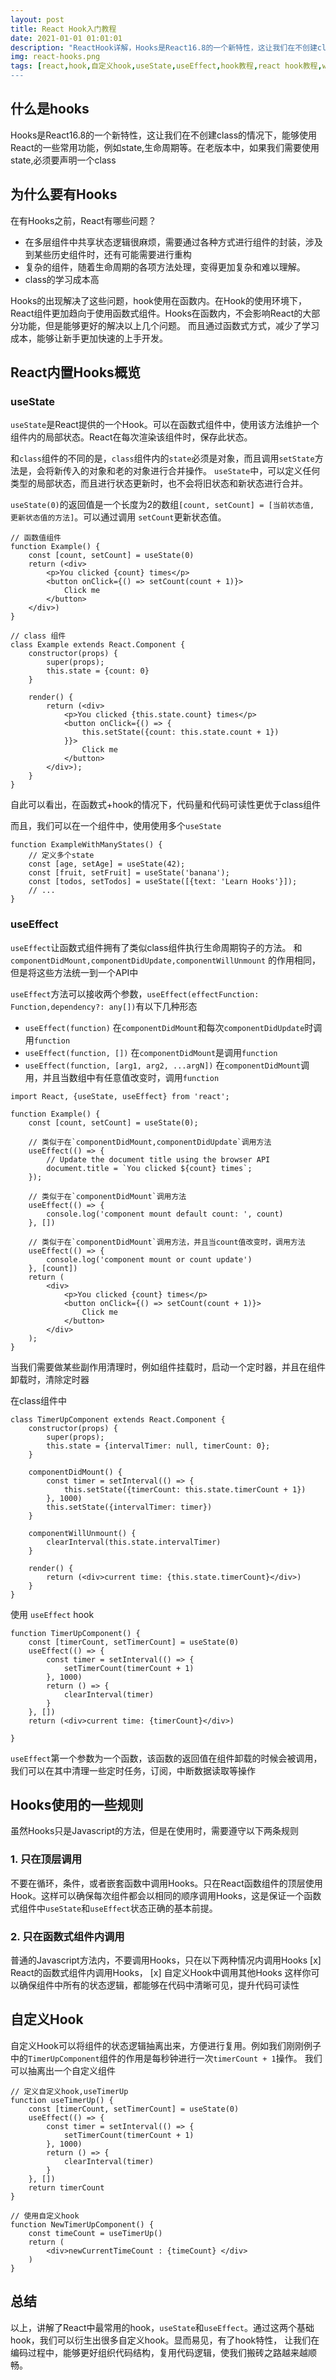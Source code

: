 ```yaml
---
layout: post 
title: React Hook入门教程 
date: 2021-01-01 01:01:01
description: "ReactHook详解，Hooks是React16.8的一个新特性，这让我们在不创建class的情况下，能够使用React的一些常用功能，例如state,生命周期等"
img: react-hooks.png
tags: [react,hook,自定义hook,useState,useEffect,hook教程,react hook教程,what's hook]
---
```


## 什么是hooks

Hooks是React16.8的一个新特性，这让我们在不创建class的情况下，能够使用React的一些常用功能，例如state,生命周期等。在老版本中，如果我们需要使用state,必须要声明一个class

## 为什么要有Hooks

在有Hooks之前，React有哪些问题？

- 在多层组件中共享状态逻辑很麻烦，需要通过各种方式进行组件的封装，涉及到某些历史组件时，还有可能需要进行重构
- 复杂的组件，随着生命周期的各项方法处理，变得更加复杂和难以理解。
- class的学习成本高

Hooks的出现解决了这些问题，hook使用在函数内。在Hook的使用环境下，React组件更加趋向于使用函数式组件。Hooks在函数内，不会影响React的大部分功能，但是能够更好的解决以上几个问题。
而且通过函数式方式，减少了学习成本，能够让新手更加快速的上手开发。

## React内置Hooks概览

### useState

`useState`是React提供的一个Hook。可以在函数式组件中，使用该方法维护一个组件内的局部状态。React在每次渲染该组件时，保存此状态。

和`class`组件的不同的是，`class`组件内的`state`必须是对象，而且调用`setState`方法是，会将新传入的对象和老的对象进行合并操作。
`useState`中，可以定义任何类型的局部状态，而且进行状态更新时，也不会将旧状态和新状态进行合并。

`useState(0)`的返回值是一个长度为2的数组`[count, setCount] = [当前状态值, 更新状态值的方法]`。可以通过调用 `setCount`更新状态值。

```tsx
// 函数值组件
function Example() {
    const [count, setCount] = useState(0)
    return (<div>
        <p>You clicked {count} times</p>
        <button onClick={() => setCount(count + 1)}>
            Click me
        </button>
    </div>)
}
```

```tsx
// class 组件
class Example extends React.Component {
    constructor(props) {
        super(props);
        this.state = {count: 0}
    }

    render() {
        return (<div>
            <p>You clicked {this.state.count} times</p>
            <button onClick={() => {
                this.setState({count: this.state.count + 1})
            }}>
                Click me
            </button>
        </div>);
    }
}
```

自此可以看出，在函数式+hook的情况下，代码量和代码可读性更优于class组件

而且，我们可以在一个组件中，使用使用多个`useState`

```tsx
function ExampleWithManyStates() {
    // 定义多个state
    const [age, setAge] = useState(42);
    const [fruit, setFruit] = useState('banana');
    const [todos, setTodos] = useState([{text: 'Learn Hooks'}]);
    // ...
}
```

### useEffect

`useEffect`让函数式组件拥有了类似class组件执行生命周期钩子的方法。 和`componentDidMount,componentDidUpdate,componentWillUnmount`
的作用相同，但是将这些方法统一到一个API中

`useEffect`方法可以接收两个参数，`useEffect(effectFunction: Function,dependency?: any[])`有以下几种形态

- `useEffect(function)`  在`componentDidMount`和每次`componentDidUpdate`时调用`function`
- `useEffect(function, [])` 在`componentDidMount`是调用`function`
- `useEffect(function, [arg1, arg2, ...argN])` 在`componentDidMount`调用，并且当数组中有任意值改变时，调用`function`

```tsx
import React, {useState, useEffect} from 'react';

function Example() {
    const [count, setCount] = useState(0);

    // 类似于在`componentDidMount,componentDidUpdate`调用方法
    useEffect(() => {
        // Update the document title using the browser API
        document.title = `You clicked ${count} times`;
    });

    // 类似于在`componentDidMount`调用方法
    useEffect(() => {
        console.log('component mount default count: ', count)
    }, [])

    // 类似于在`componentDidMount`调用方法，并且当count值改变时，调用方法  
    useEffect(() => {
        console.log('component mount or count update')
    }, [count])
    return (
        <div>
            <p>You clicked {count} times</p>
            <button onClick={() => setCount(count + 1)}>
                Click me
            </button>
        </div>
    );
}
```

当我们需要做某些副作用清理时，例如组件挂载时，启动一个定时器，并且在组件卸载时，清除定时器

在class组件中

```tsx
class TimerUpComponent extends React.Component {
    constructor(props) {
        super(props);
        this.state = {intervalTimer: null, timerCount: 0};
    }

    componentDidMount() {
        const timer = setInterval(() => {
            this.setState({timerCount: this.state.timerCount + 1})
        }, 1000)
        this.setState({intervalTimer: timer})
    }

    componentWillUnmount() {
        clearInterval(this.state.intervalTimer)
    }

    render() {
        return (<div>current time: {this.state.timerCount}</div>)
    }
}
```

使用 `useEffect` hook

```tsx
function TimerUpComponent() {
    const [timerCount, setTimerCount] = useState(0)
    useEffect(() => {
        const timer = setInterval(() => {
            setTimerCount(timerCount + 1)
        }, 1000)
        return () => {
            clearInterval(timer)
        }
    }, [])
    return (<div>current time: {timerCount}</div>)

}
```

`useEffect`第一个参数为一个函数，该函数的返回值在组件卸载的时候会被调用，我们可以在其中清理一些定时任务，订阅，中断数据读取等操作

## Hooks使用的一些规则

虽然Hooks只是Javascript的方法，但是在使用时，需要遵守以下两条规则

### 1. 只在顶层调用

不要在循环，条件，或者嵌套函数中调用Hooks。只在React函数组件的顶层使用Hook。这样可以确保每次组件都会以相同的顺序调用Hooks，这是保证一个函数式组件中`useState`和`useEffect`状态正确的基本前提。

### 2. 只在函数式组件内调用

普通的Javascript方法内，不要调用Hooks，只在以下两种情况内调用Hooks
[x] React的函数式组件内调用Hooks，
[x] 自定义Hook中调用其他Hooks 这样你可以确保组件中所有的状态逻辑，都能够在代码中清晰可见，提升代码可读性

## 自定义Hook

自定义Hook可以将组件的状态逻辑抽离出来，方便进行复用。例如我们刚刚例子中的`TimerUpComponent`组件的作用是每秒钟进行一次`timerCount + 1`操作。 我们可以抽离出一个自定义组件

```tsx
// 定义自定义hook,useTimerUp
function useTimerUp() {
    const [timerCount, setTimerCount] = useState(0)
    useEffect(() => {
        const timer = setInterval(() => {
            setTimerCount(timerCount + 1)
        }, 1000)
        return () => {
            clearInterval(timer)
        }
    }, [])
    return timerCount
}

// 使用自定义hook
function NewTimerUpComponent() {
    const timeCount = useTimerUp()
    return (
        <div>newCurrentTimeCount : {timeCount} </div>
    )
}
```

## 总结
以上，讲解了React中最常用的hook，`useState`和`useEffect`。通过这两个基础hook，我们可以衍生出很多自定义hook。显而易见，有了hook特性，
让我们在编码过程中，能够更好组织代码结构，复用代码逻辑，使我们搬砖之路越来越顺畅。
